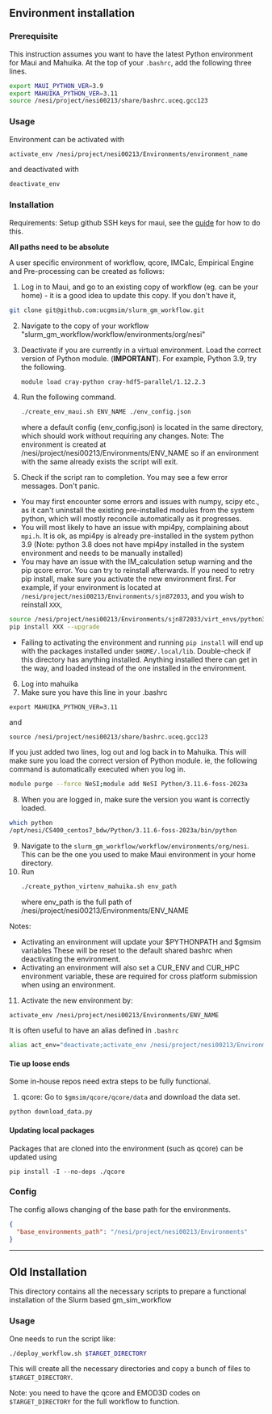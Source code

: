 ## Environment installation


### Prerequisite
This instruction assumes you want to have the latest Python environment for Maui and Mahuika.
At the top of your `.bashrc`, add the following three lines.

```bash
export MAUI_PYTHON_VER=3.9
export MAHUIKA_PYTHON_VER=3.11
source /nesi/project/nesi00213/share/bashrc.uceq.gcc123
```
### Usage 
Environment can be activated with 
```bash
activate_env /nesi/project/nesi00213/Environments/environment_name
```

and deactivated with 
```bash
deactivate_env
```

### Installation

Requirements: Setup github SSH keys for maui, 
see the [guide](https://help.github.com/en/articles/connecting-to-github-with-ssh) for how to do this. 


**All paths need to be absolute**

A user specific environment of workflow, qcore, IMCalc, Empirical Engine and Pre-processing 
can be created as follows:  
1) Log in to Maui, and go to an existing copy of workflow (eg. can be your home) - it is a good idea to update this copy. If you don't have it, 
```bash
git clone git@github.com:ucgmsim/slurm_gm_workflow.git
```
2) Navigate to the copy of your workflow "slurm_gm_workflow/workflow/environments/org/nesi"
3) Deactivate if you are currently in a virtual environment. Load the correct version of Python module. (**IMPORTANT**). For example, Python 3.9, try the following.
   ```bash
   module load cray-python cray-hdf5-parallel/1.12.2.3
   ```
4) Run the following command.
    ```bash
    ./create_env_maui.sh ENV_NAME ./env_config.json
    ```
    where a default config (env_config.json) is located in the same directory, which should
    work without requiring any changes. 
    Note: The environment is created at /nesi/project/nesi00213/Environments/ENV_NAME
    so if an environment with the same already exists the script will exit.

5) Check if the script ran to completion. You may see a few error messages. Don't panic.
- You may first encounter some errors and issues with numpy, scipy etc., as it can't uninstall the existing pre-installed modules from the system python, which will mostly reconcile automatically as it progresses.
- You will most likely to have an issue with mpi4py, complaining about `mpi.h`. It is ok, as mpi4py is already pre-installed in the system python 3.9 (Note: python 3.8 does not have mpi4py installed in the system environment and needs to be manually installed) 
- You may have an issue with the IM_calculation setup warning and the pip qcore error. You can try to reinstall afterwards. If you need to retry pip install, make sure you activate the new environment first. For example, if your environment is located at `/nesi/project/nesi00213/Environments/sjn872033`, and you wish to reinstall `XXX`,
```bash
source /nesi/project/nesi00213/Environments/sjn872033/virt_envs/python3_maui/bin/activate 
pip install XXX --upgrade
```
- Failing to activating the environment and running `pip install` will end up with the packages installed under `$HOME/.local/lib`. Double-check if this directory has anything installed. Anything installed there can get in the way, and loaded instead of the one installed in the environment.

6) Log into mahuika
7) Make sure you have this line in your .bashrc
```
export MAHUIKA_PYTHON_VER=3.11
```
and 
```
source /nesi/project/nesi00213/share/bashrc.uceq.gcc123
```
If you just added two lines, log out and log back in to Mahuika.
This will make sure you load the correct version of Python module. ie, the following command is automatically executed when you log in.
```bash
module purge --force NeSI;module add NeSI Python/3.11.6-foss-2023a
```

8) When you are logged in, make sure the version you want is correctly loaded.
```bash
which python
/opt/nesi/CS400_centos7_bdw/Python/3.11.6-foss-2023a/bin/python
```

9) Navigate to the `slurm_gm_workflow/workflow/environments/org/nesi`. This can be the one you used to make Maui environment in your home directory.
10) Run
    ```bash
    ./create_python_virtenv_mahuika.sh env_path
    ```
    where env_path is the full path of /nesi/project/nesi00213/Environments/ENV_NAME

Notes: 
- Activating an environment will update your $PYTHONPATH and $gmsim variables
These will be reset to the default shared bashrc when deactivating the environment.
- Activating an environment will also set a CUR_ENV and CUR_HPC environment variable,
these are required for cross platform submission when using an environment.

11) Activate the new environment by:
```bash
activate_env /nesi/project/nesi00213/Environments/ENV_NAME
```
It is often useful to have an alias defined in `.bashrc`

```bash
alias act_env="deactivate;activate_env /nesi/project/nesi00213/Environments/ENV_NAME"
```
#### Tie up loose ends
Some in-house repos need extra steps to be fully functional.

1) qcore: Go to `$gmsim/qcore/qcore/data` and download the data set.
```bash
python download_data.py
```

#### Updating local packages
Packages that are cloned into the environment (such as qcore) can be updated using
```
pip install -I --no-deps ./qcore
```

### Config
The config allows changing of the base path for the environments.
```json
{
  "base_environments_path": "/nesi/project/nesi00213/Environments"
}
```


-----------------------------------------------------------

## Old Installation

This directory contains all the necessary scripts to prepare
a functional installation of the Slurm based gm_sim_workflow

### Usage

One needs to run the script like:
```bash
./deploy_workflow.sh $TARGET_DIRECTORY
```

This will create all the necessary directories and copy a bunch of files to `$TARGET_DIRECTORY`. 

Note: you need to have the qcore and EMOD3D codes on `$TARGET_DIRECTORY` for the full workflow to function.



